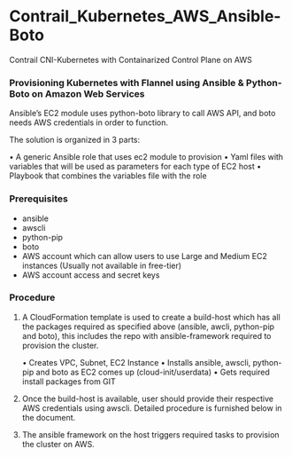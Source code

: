 # Contrail_Kubernetes_AWS_Ansible-Boto
Contrail CNI-Kubernetes with Containarized Control Plane on AWS

### Provisioning Kubernetes with Flannel using Ansible & Python-Boto on Amazon Web Services

Ansible’s EC2 module uses python-boto library to call AWS API, and boto needs AWS credentials in order to function.

The solution is organized in 3 parts:

•	A generic Ansible role that uses ec2 module to provision
•	Yaml files with variables that will be used as parameters for each type of EC2 host
• Playbook that combines the variables file with the role

### Prerequisites

*	ansible 
*	awscli
*	python-pip
*	boto
*	AWS account which can allow users to use Large and Medium EC2 instances (Usually not available in free-tier)
*	AWS account access and secret keys

### Procedure

1.	A CloudFormation template is used to create a build-host which has all the packages required as specified above (ansible, awcli, python-pip and boto), this includes the repo with ansible-framework required to provision the cluster.

      • Creates VPC, Subnet, EC2 Instance
      • Installs ansible, awscli, python-pip and boto as EC2 comes up (cloud-init/userdata)
      • Gets required install packages from GIT

2.	Once the build-host is available, user should provide their respective AWS credentials using awscli. Detailed procedure is furnished below in the document.
3.  The ansible framework on the host triggers required tasks to provision the cluster on AWS.
